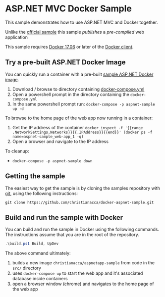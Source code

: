 # ASP.NET MVC Docker Sample

This sample demonstrates how to use ASP.NET MVC and Docker together.

Unlike the [official sample](https://github.com/Microsoft/dotnet-framework-docker/blob/master/samples/aspnetapp/Dockerfile) this sample *publishes* a *pre-compiled* web application

This sample requires [Docker 17.06](https://docs.docker.com/release-notes/docker-ce) or later of the [Docker client](https://store.docker.com/editions/community/docker-ce-desktop-windows).


## Try a pre-built ASP.NET Docker Image

You can quickly run a container with a pre-built [sample ASP.NET Docker image](https://hub.docker.com/r/christianacca/aspnetapp-sample/).

1. Download / browse to directory containing [docker-compose.yml](docker-compose.yml)
2. Open a powershell prompt in the directory containing the `docker-compose.yml`
3. In the same powershell prompt run: `docker-compose -p aspnet-sample up -d`

To browse to the home page of the web app now running in a container:
1. Get the IP address of the container `docker inspect -f '{{range .NetworkSettings.Networks}}{{.IPAddress}}{{end}}' (docker ps -f name=aspnet-sample_web-app_1 -q)`
2. Open a browser and navigate to the IP address

To cleanup:

* `docker-compose -p aspnet-sample down`


## Getting the sample

The easiest way to get the sample is by cloning the samples repository with [git](https://git-scm.com/downloads), using the following instructions:

```console
git clone https://github.com/christianacca/docker-aspnet-sample.git
```

## Build and run the sample with Docker

You can build and run the sample in Docker using the following commands. The instructions assume that you are in the root of the repository.

```powershell
.\build.ps1 Build, UpDev
```
The above command ultimately:
1. builds a new image `christianacca/aspnetapp-sample` from code in the `src/` directory
2. uses `docker-compose up` to start the web app and it's associated database inside containers
3. open a browser window (chrome) and navigates to the home page of the web app
